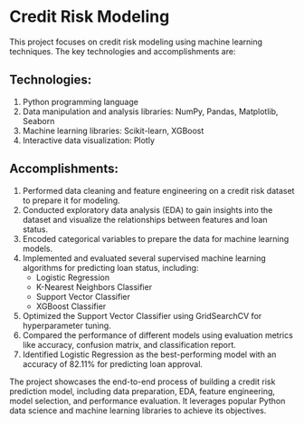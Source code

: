 # Credit Risk Modeling
                        
This project focuses on credit risk modeling using machine learning techniques. The key technologies and accomplishments are:

## Technologies:
1. Python programming language
2. Data manipulation and analysis libraries: NumPy, Pandas, Matplotlib, Seaborn
3. Machine learning libraries: Scikit-learn, XGBoost
4. Interactive data visualization: Plotly

## Accomplishments:
1. Performed data cleaning and feature engineering on a credit risk dataset to prepare it for modeling.
2. Conducted exploratory data analysis (EDA) to gain insights into the dataset and visualize the relationships between features and loan status.
3. Encoded categorical variables to prepare the data for machine learning models.
4. Implemented and evaluated several supervised machine learning algorithms for predicting loan status, including:
    - Logistic Regression
    - K-Nearest Neighbors Classifier
    - Support Vector Classifier
    - XGBoost Classifier
5. Optimized the Support Vector Classifier using GridSearchCV for hyperparameter tuning.
6. Compared the performance of different models using evaluation metrics like accuracy, confusion matrix, and classification report.
7. Identified Logistic Regression as the best-performing model with an accuracy of 82.11% for predicting loan approval.

The project showcases the end-to-end process of building a credit risk prediction model, including data preparation, EDA, feature engineering, model selection, and performance evaluation. It leverages popular Python data science and machine learning libraries to achieve its objectives.
  
